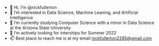 - 👋 Hi, I’m @nickfullerton
- 👀 I’m interested in Data Science, Machine Leaning, and Artificial Intelligence 
- 🌱 I’m currently studying Computer Science with a minor in Data Science at the Arizona State University
- 💞️ I’m actively looking for interships for Summer 2022
- 📫 Best place to reach me is at my email nickfullerton2285@gmail.com

<!---
nickfullerton/nickfullerton is a ✨ special ✨ repository because its `README.md` (this file) appears on your GitHub profile.
You can click the Preview link to take a look at your changes.
--->
